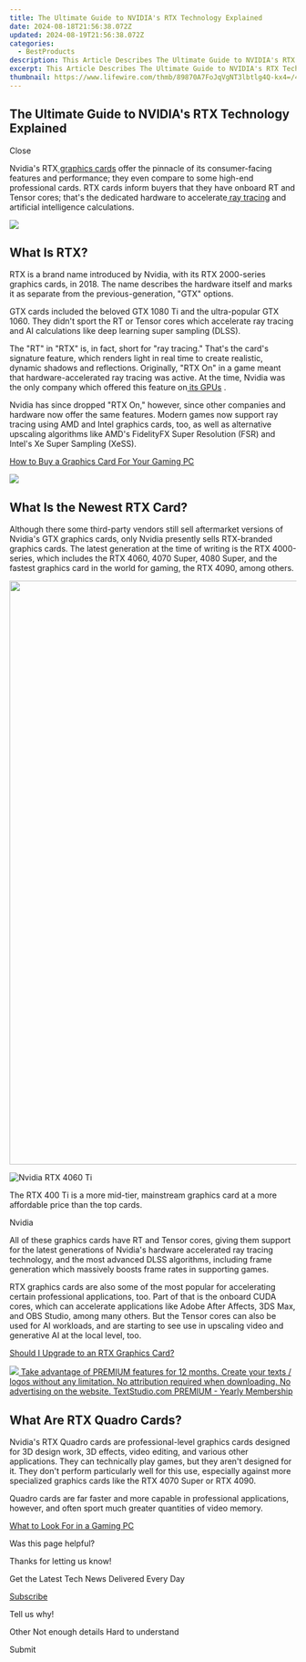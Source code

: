 ```yaml
---
title: The Ultimate Guide to NVIDIA's RTX Technology Explained
date: 2024-08-18T21:56:38.072Z
updated: 2024-08-19T21:56:38.072Z
categories:
  - BestProducts
description: This Article Describes The Ultimate Guide to NVIDIA's RTX Technology Explained
excerpt: This Article Describes The Ultimate Guide to NVIDIA's RTX Technology Explained
thumbnail: https://www.lifewire.com/thmb/89870A7FoJqVgNT3lbtlg4Q-kx4=/400x300/filters:no_upscale():max_bytes(150000):strip_icc():format(webp)/rtx408011-595ec7d7992e4f4fa7dbfd5097cf3f52.jpg
---
```


## The Ultimate Guide to NVIDIA's RTX Technology Explained

Close 

 Nvidia's RTX[ graphics cards](https://www.lifewire.com/what-is-a-video-card-2618161) offer the pinnacle of its consumer-facing features and performance; they even compare to some high-end professional cards. RTX cards inform buyers that they have onboard RT and Tensor cores; that's the dedicated hardware to accelerate[ ray tracing](https://www.lifewire.com/what-is-ray-tracing-5097484) and artificial intelligence calculations.

<!-- affiliate ads begin -->
<a href="https://store.nero.com/order/checkout.php?PRODS=42296855&QTY=1&AFFILIATE=108875&CART=1"><img src="http://cdnwww.nero.com/nero-com-wAssets/img/banners/2023/recode/Nero_Recode_Screen_2.png" border="0"></a>
<!-- affiliate ads end -->
## What Is RTX? 

 RTX is a brand name introduced by Nvidia, with its RTX 2000-series graphics cards, in 2018\. The name describes the hardware itself and marks it as separate from the previous-generation, "GTX" options.

 GTX cards included the beloved GTX 1080 Ti and the ultra-popular GTX 1060\. They didn't sport the RT or Tensor cores which accelerate ray tracing and AI calculations like deep learning super sampling (DLSS).

 The "RT" in "RTX" is, in fact, short for "ray tracing." That's the card's signature feature, which renders light in real time to create realistic, dynamic shadows and reflections. Originally, "RTX On" in a game meant that hardware-accelerated ray tracing was active. At the time, Nvidia was the only company which offered this feature on[ its GPUs](https://www.lifewire.com/what-is-a-gpu-5226033) .

 Nvidia has since dropped "RTX On," however, since other companies and hardware now offer the same features. Modern games now support ray tracing using AMD and Intel graphics cards, too, as well as alternative upscaling algorithms like AMD's FidelityFX Super Resolution (FSR) and Intel's Xe Super Sampling (XeSS).  

[  How to Buy a Graphics Card For Your Gaming PC ](https://www.lifewire.com/things-to-consider-before-buying-graphics-card-5225912) 

<!-- affiliate ads begin -->
<a href="https://store.massmailsoftware.com/order/checkout.php?PRODS=2069351&QTY=1&AFFILIATE=108875&CART=1"><img src="https://secure.avangate.com/images/merchant/dc87c13749315c7217cdc4ac692e704c/banera_for_partners-24_%282%29.jpg" border="0"></a>
<!-- affiliate ads end -->
##  What Is the Newest RTX Card? 

 Although there some third-party vendors still sell aftermarket versions of Nvidia's GTX graphics cards, only Nvidia presently sells RTX-branded graphics cards. The latest generation at the time of writing is the RTX 4000-series, which includes the RTX 4060, 4070 Super, 4080 Super, and the fastest graphics card in the world for gaming, the RTX 4090, among others.

<!-- affiliate ads begin -->
<a href="https://ephamedtechinc.pxf.io/c/5597632/2097466/26400?prodsku=B700" target="_top" id="2097466"><img src="//a.impactradius-go.com/display-ad/26400-2097466" border="0" alt="" width="2048" height="1024"/></a><img height="0" width="0" src="https://imp.pxf.io/i/5597632/2097466/26400" style="position:absolute;visibility:hidden;" border="0" />
<!-- affiliate ads end -->
![Nvidia RTX 4060 Ti](https://www.lifewire.com/thmb/f_w9H_iH7cmVmkOpj_QlwotKpl0=/1500x0/filters:no_upscale():max_bytes(150000):strip_icc():format(webp)/4060ti-97b597332b72483db1f0165c4a4f449b.jpg) 

 The RTX 400 Ti is a more mid-tier, mainstream graphics card at a more affordable price than the top cards. 

Nvidia

 All of these graphics cards have RT and Tensor cores, giving them support for the latest generations of Nvidia's hardware accelerated ray tracing technology, and the most advanced DLSS algorithms, including frame generation which massively boosts frame rates in supporting games.

 RTX graphics cards are also some of the most popular for accelerating certain professional applications, too. Part of that is the onboard CUDA cores, which can accelerate applications like Adobe After Affects, 3DS Max, and OBS Studio, among many others. But the Tensor cores can also be used for AI workloads, and are starting to see use in upscaling video and generative AI at the local level, too.

[  Should I Upgrade to an RTX Graphics Card? ](https://www.lifewire.com/upgrade-to-rtx-graphics-card-8642868) 

<!-- affiliate ads begin -->
<a href="https://secure.textstudio.com/order/checkout.php?PRODS=35633309&QTY=1&AFFILIATE=108875&CART=1"> <img src="https://secure.avangate.com/images/merchant/d6eb8222c9718486bdabce8b897380f7/products/3_premium-icon.png" border="0"> Take advantage of PREMIUM features for 12 months. 
Create your texts / logos without any limitation. 
No attribution required when downloading. 
No advertising on the website. 
 TextStudio.com  PREMIUM - Yearly Membership</a>
<!-- affiliate ads end -->
##  What Are RTX Quadro Cards? 

 Nvidia's RTX Quadro cards are professional-level graphics cards designed for 3D design work, 3D effects, video editing, and various other applications. They can technically play games, but they aren't designed for it. They don't perform particularly well for this use, especially against more specialized graphics cards like the RTX 4070 Super or RTX 4090.

 Quadro cards are far faster and more capable in professional applications, however, and often sport much greater quantities of video memory.

[ What to Look For in a Gaming PC ](https://www.lifewire.com/what-to-consider-before-buying-a-gaming-pc-5221042) 

Was this page helpful?

Thanks for letting us know!

 Get the Latest Tech News Delivered Every Day

[ Subscribe ](https://www.lifewire.com/#) 

Tell us why!

 Other  Not enough details  Hard to understand 

 Submit 

<ins class="adsbygoogle"
     style="display:block"
     data-ad-format="autorelaxed"
     data-ad-client="ca-pub-7571918770474297"
     data-ad-slot="1223367746"></ins>



<ins class="adsbygoogle"
     style="display:block"
     data-ad-client="ca-pub-7571918770474297"
     data-ad-slot="8358498916"
     data-ad-format="auto"
     data-full-width-responsive="true"></ins>



